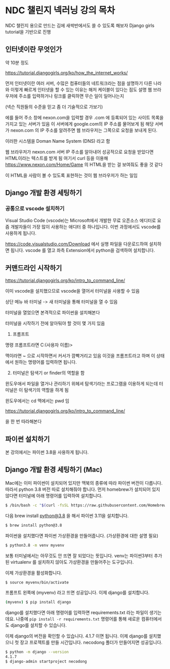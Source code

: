 # NDC 챌린지 넥러닝 강의 목차

NDC 챌린지 용으로 만드는 김에 새싹반에서도 쓸 수 있도록 해보자
Django girls tutorial을 기반으로 진행

## 인터넷이란 무엇인가

약 10분 정도

https://tutorial.djangogirls.org/ko/how_the_internet_works/

먼저 인터넷이란 여러 서버, 수많은 컴퓨터들의 네트워크라는 점을 설명하기
다른 나라와 이렇게 빠르게 인터넷을 할 수 있는 이유는 해저 케이블이 있다는 점도 설명
웹 브라우저에 주소를 입력하거나 링크를 클릭하면 무슨 일이 일어나는지

(넥슨 직원들의 수준을 믿고 좀 더 기술적으로 가보기)

에를 들어 주소 창에 nexon.com을 입력할 경우 .com 에 등록되어 있는 사이트 목록을 가지고 있는 서버가 있음 이 서버에게 google.com의 IP 주소를 물어보게 됨
해당 서버가 nexon.com 의 IP 주소를 알려주면 웹 브라우저는 그쪽으로 요청을 보내게 된다.

이러한 시스템을 Doman Name System (DNS) 라고 함

웹 브라우저가 nexon.com 서버 IP 주소를 알아내어 성공적으로 요청을 받았다면 HTML이라는 텍스트를 받게 됨
여기서 curl 등을 이용해 https://www.nexon.com/Home/Game 의 HTML을 받는 걸 보여줘도 좋을 것 같다

이 HTML을 사람이 볼 수 있도록 표현하는 것이 웹 브라우저가 하는 일임


## Django 개발 환경 세팅하기

### 공통으로 vscode 설치하기

Visual Studio Code (vscode)는 Microsoft에서 개발한 무료 오픈소스 에디터로 요즘 개발자들이 가장 많이 사용하는 애디터 중 하나입니다.
이번 과정에서도 vscode를 사용하게 됩니다.

https://code.visualstudio.com/Download 에서 실행 파일을 다운로드하여 설치하면 됩니다.
vscode 를 열고 좌측 Extension에서 python을 검색하여 설치합니다.

## 커맨드라인 시작하기

https://tutorial.djangogirls.org/ko/intro_to_command_line/

이미 vscode을 설치했으므로 vscode을 열어서 터미널을 사용할 수 있음

상단 메뉴 바 터미널 -> 새 터미널을 통해 터미널을 열 수 있음

터미널을 열었으면 본격적으로 파이썬을 설치해본다

터미널을 시작하기 전에 알아둬야 할 것이 몇 가지 있음

1. 프롬프트 

명령 프롬프트라면 C:\(사용자 이름)>

맥이라면 ~ 으로 시작하면서 커서가 깜빡거리고 있음
이것을 프롬프트라고 하며 이 상태에서 원하는 명령어를 입력하면 됩니다.

2. 터미널은 탐색기 or finder의 역할을 함

윈도우애서 파일을 열거나 관리하기 위헤셔 탐색기라는 프로그램을 이용하게 되는데 터미널은 이 탐색기의 역할을 하게 됨

윈도우에서는 cd 맥에서는 pwd 임

https://tutorial.djangogirls.org/ko/intro_to_command_line/

을 한 번 따라해본다


## 파이썬 설치하기

본 강의에서는 파이썬 3.8을 사용하게 됩니다.

## Django 개발 환경 세팅하기 (Mac)

Mac에는 이미 파이썬이 설치되어 있지만 맥북의 종류에 따라 파이썬 버전이 다릅니다. 따라서 python 3.8 버전 따로 설치해줘야 합니다. 먼저 homebrew가 설치되어 있지 않다면 터미널에 아래 명령어를 입력하여 설치합니다.

```sh
$ /bin/bash -c "$(curl -fsSL https://raw.githubusercontent.com/Homebrew/install/HEAD/install.sh)"
```

다음 brew install python@3.8 을 해서 파이썬 3.11을 설치합니다.

```sh
$ brew install python@3.8
```

파이썬을 설치했다면 파이썬 가상환경을 만들어줍니다.
(가상환경에 대한 설명 필요)

```sh
$ python3.8 -m venv myvenv
```

보통 터미널에서는 아무것도 안 뜨면 잘 되었다는 뜻입니다. venv는 파이썬3부터 추가된 virtualenv 를 설치하지 않아도 가상환경을 만들어주는 도구입니다.

이제 가상환경을 활성화합니다.

```sh
$ source myvenv/bin/activate
```

프롬프트 왼쪽에 (myvenv) 라고 뜨면 성공입니다. 이제 django를 설치합니다.

```sh
(myvenv) $ pip install django
```

django를 설치했다면 아래 명령어를 입력하면 requirements.txt 라는 파일이 생기는데요.
나중에 `pip install -r requirements.txt` 명령어를 통해 새로운 컴퓨터에서도 django를 설치할 수 있습니다.

이제 django의 버전을 확인할 수 있습니다. 4.1.7 이면 됩니다.
이제 django를 설치했으니 첫 장고 프로젝트를 만들 시간입니다. 
necodong 폴더가 만들어지면 성공입니다.

```sh
$ python -m django --version
4.1.7
$ django-admin startproject necodong
```


